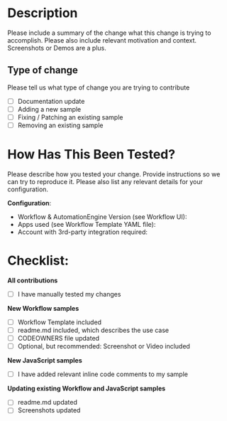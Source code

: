 # Description

Please include a summary of the change what this change is trying to accomplish. Please also include relevant motivation and context. Screenshots or Demos are a plus.

## Type of change

Please tell us what type of change you are trying to contribute

- [ ] Documentation update
- [ ] Adding a new sample
- [ ] Fixing / Patching an existing sample
- [ ] Removing an existing sample

# How Has This Been Tested?

Please describe how you tested your change. Provide instructions so we can try to reproduce it. Please also list any relevant details for your configuration.

**Configuration**:
* Workflow & AutomationEngine Version (see Workflow UI): <to-be-added>
* Apps used (see Workflow Template YAML file): <to-be-added>
* Account with 3rd-party integration required: <to-be-added>

# Checklist:

**All contributions**
- [ ] I have manually tested my changes

**New Workflow samples**
- [ ] Workflow Template included
- [ ] readme.md included, which describes the use case
- [ ] CODEOWNERS file updated
- [ ] Optional, but recommended: Screenshot or Video included

**New JavaScript samples**
- [ ] I have added relevant inline code comments to my sample

**Updating existing Workflow and JavaScript samples**
- [ ] readme.md updated
- [ ] Screenshots updated